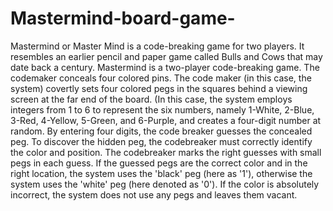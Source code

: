 # Mastermind-board-game-
Mastermind or Master Mind is a code-breaking game for two players. It resembles an earlier pencil and paper game called Bulls and Cows that may date back a century. 
Mastermind is a two-player code-breaking game. 
The codemaker conceals four colored pins. 
The code maker (in this case, the system) covertly sets four colored pegs in the squares behind a viewing screen at the far end of the board. 
(In this case, the system employs integers from 1 to 6 to represent the six numbers, namely 1-White, 2-Blue, 3-Red, 4-Yellow, 5-Green, and 6-Purple, and creates a four-digit number at random. 
By entering four digits, the code breaker guesses the concealed peg. 
To discover the hidden peg, the codebreaker must correctly identify the color and position. 
The codebreaker marks the right guesses with small pegs in each guess. 
If the guessed pegs are the correct color and in the right location, the system uses the 'black' peg (here as '1'), otherwise the system uses the 'white' peg (here denoted as '0'). If the color is absolutely incorrect, the system does not use any pegs and leaves them vacant.
